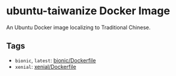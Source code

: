 # ubuntu-taiwanize Docker Image

An Ubuntu Docker image localizing to Traditional Chinese.

## Tags

* `bionic`, `latest`: [bionic/Dockerfile](bionic/Dockerfile)
* `xenial`: [xenial/Dockerfile](xenial/Dockerfile)
